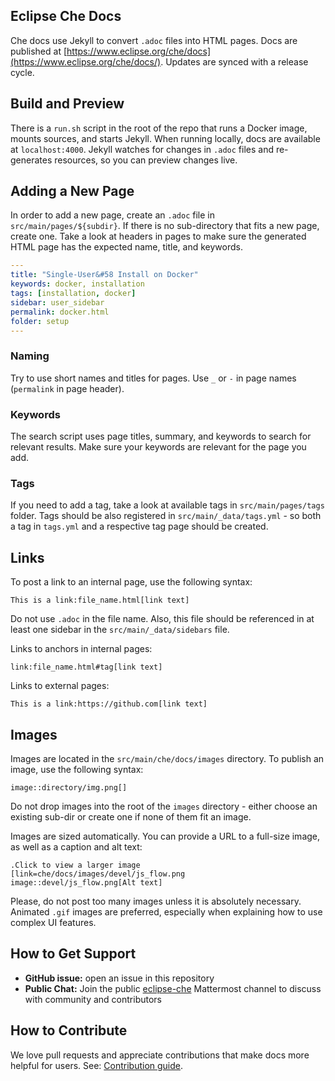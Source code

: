 ## Eclipse Che Docs

Che docs use Jekyll to convert `.adoc` files into HTML pages. Docs are published at [https://www.eclipse.org/che/docs](https://www.eclipse.org/che/docs/). Updates are synced with a release cycle.

## Build and Preview

There is a `run.sh` script in the root of the repo that runs a Docker image, mounts sources, and starts Jekyll. When running locally, docs are available at `localhost:4000`. Jekyll watches for changes in `.adoc` files and re-generates resources, so you can preview changes live.

## Adding a New Page

In order to add a new page, create an `.adoc` file in `src/main/pages/${subdir}`. If there is no sub-directory that fits a new page, create one. Take a look at headers in pages to make sure the generated HTML page has the expected name, title, and keywords.

```yaml
---
title: "Single-User&#58 Install on Docker"
keywords: docker, installation
tags: [installation, docker]
sidebar: user_sidebar
permalink: docker.html
folder: setup
---
```

### Naming

Try to use short names and titles for pages. Use `_` or `-` in page names (`permalink` in page header).

### Keywords

The search script uses page titles, summary, and keywords to search for relevant results. Make sure your keywords are relevant for the page you add.

### Tags

If you need to add a tag, take a look at available tags in `src/main/pages/tags` folder. Tags should be also registered in `src/main/_data/tags.yml` - so both a tag in `tags.yml` and a respective tag page should be created.

## Links

To post a link to an internal page, use the following syntax:

```
This is a link:file_name.html[link text]
```

Do not use `.adoc` in the file name. Also, this file should be referenced in at least one sidebar in the `src/main/_data/sidebars` file.

Links to anchors in internal pages:

```
link:file_name.html#tag[link text]
```

Links to external pages:

```
This is a link:https://github.com[link text]
```

## Images

Images are located in the `src/main/che/docs/images` directory. To publish an image, use the following syntax:

```
image::directory/img.png[]
```

Do not drop images into the root of the `images` directory - either choose an existing sub-dir or create one if none of them fit an image.

Images are sized automatically. You can provide a URL to a full-size image, as well as a caption and alt text:

```
.Click to view a larger image
[link=che/docs/images/devel/js_flow.png
image::devel/js_flow.png[Alt text]
```

Please, do not post too many images unless it is absolutely necessary. Animated `.gif` images are preferred, especially when explaining how to use complex UI features.

## How to Get Support

* **GitHub issue:** open an issue in this repository
* **Public Chat:** Join the public [eclipse-che](https://mattermost.eclipse.org/eclipse/channels/eclipse-che) Mattermost channel to discuss with community and contributors

## How to Contribute

We love pull requests and appreciate contributions that make docs more helpful for users. See: [Contribution guide](https://github.com/eclipse/che#contributing).
